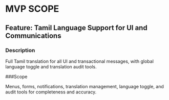 # MVP SCOPE
## Feature: Tamil Language Support for UI and Communications

### Description 

 Full Tamil translation for all UI and transactional messages, with global language toggle and translation audit tools.

 ###Scope 

 Menus, forms, notifications, translation management, language toggle, and audit tools for completeness and accuracy.